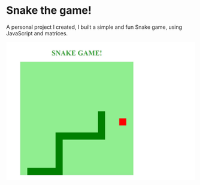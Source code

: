# Snake the game!
A personal project I created, I built a simple and fun Snake game, using JavaScript and matrices.


<img src="/snake.jpeg">
